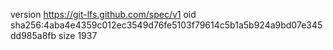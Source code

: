 version https://git-lfs.github.com/spec/v1
oid sha256:4aba4e4359c012ec3549d76fe5103f79614c5b1a5b924a9bd07e345dd985a8fb
size 1937
